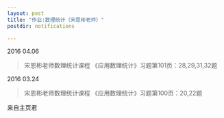 ```yaml
---
layout: post
title: "作业:数理统计（宋恩彬老师）"
postdir: notifications

---
```


2016 04.06

> 宋恩彬老师数理统计课程
>《应用数理统计》习题第101页：28,29,31,32题

2016 03.24

> 宋恩彬老师数理统计课程
>《应用数理统计》习题第100页：20,22题

来自主页君
